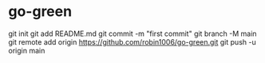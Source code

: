 # go-green

git init
git add README.md
git commit -m "first commit"
git branch -M main
git remote add origin https://github.com/robin1006/go-green.git
git push -u origin main